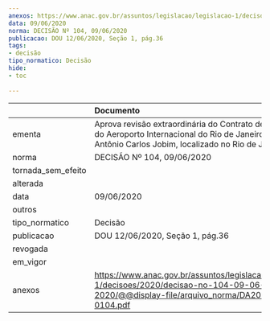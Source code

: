 ```yaml
---
anexos: https://www.anac.gov.br/assuntos/legislacao/legislacao-1/decisoes/2020/decisao-no-104-09-06-2020/@@display-file/arquivo_norma/DA2020-0104.pdf
data: 09/06/2020
norma: DECISÃO Nº 104, 09/06/2020
publicacao: DOU 12/06/2020, Seção 1, pág.36
tags:
- decisão
tipo_normatico: Decisão
hide: 
- toc 
 
---
```


|                    | Documento                                                                                                                                                             |
|:-------------------|:----------------------------------------------------------------------------------------------------------------------------------------------------------------------|
| ementa             | Aprova revisão extraordinária do Contrato de Concessão do Aeroporto Internacional do Rio de Janeiro/Galeão - Antônio Carlos Jobim, localizado no Rio de Janeiro (RJ). |
| norma              | DECISÃO Nº 104, 09/06/2020                                                                                                                                            |
| tornada_sem_efeito |                                                                                                                                                                       |
| alterada           |                                                                                                                                                                       |
| data               | 09/06/2020                                                                                                                                                            |
| outros             |                                                                                                                                                                       |
| tipo_normatico     | Decisão                                                                                                                                                               |
| publicacao         | DOU 12/06/2020, Seção 1, pág.36                                                                                                                                       |
| revogada           |                                                                                                                                                                       |
| em_vigor           |                                                                                                                                                                       |
| anexos             | https://www.anac.gov.br/assuntos/legislacao/legislacao-1/decisoes/2020/decisao-no-104-09-06-2020/@@display-file/arquivo_norma/DA2020-0104.pdf                         |